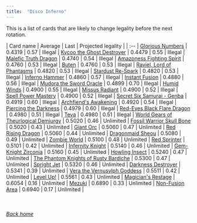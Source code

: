 ```yaml
---
title:  "Disco Inferno"
---
```


This is a list of cards that are likely to change legality before the next rotation.

| Card name | Average | Last | Projected legality |
| :-- |
[Glorious Numbers](https://db.ygoprodeck.com/card/?search=Glorious%20Numbers) | 0.4319 | 0.57 | Illegal |
[Kycoo the Ghost Destroyer](https://db.ygoprodeck.com/card/?search=Kycoo%20the%20Ghost%20Destroyer) | 0.4479 | 0.55 | Illegal |
[Malefic Truth Dragon](https://db.ygoprodeck.com/card/?search=Malefic%20Truth%20Dragon) | 0.4740 | 0.54 | Illegal |
[Amazoness Fighting Spirit](https://db.ygoprodeck.com/card/?search=Amazoness%20Fighting%20Spirit) | 0.4760 | 0.53 | Illegal |
[Buten](https://db.ygoprodeck.com/card/?search=Buten) | 0.4760 | 0.53 | Illegal |
[Raviel, Lord of Phantasms](https://db.ygoprodeck.com/card/?search=Raviel,%20Lord%20of%20Phantasms) | 0.4820 | 0.53 | Illegal |
[Stardust Re-Spark](https://db.ygoprodeck.com/card/?search=Stardust%20Re-Spark) | 0.4820 | 0.53 | Illegal |
[Inferno Hammer](https://db.ygoprodeck.com/card/?search=Inferno%20Hammer) | 0.4860 | 0.57 | Illegal |
[Instant Fusion](https://db.ygoprodeck.com/card/?search=Instant%20Fusion) | 0.4880 | 0.56 | Illegal |
[Mudora the Sword Oracle](https://db.ygoprodeck.com/card/?search=Mudora%20the%20Sword%20Oracle) | 0.4899 | 0.70 | Illegal |
[Humid Winds](https://db.ygoprodeck.com/card/?search=Humid%20Winds) | 0.4900 | 0.55 | Illegal |
[Missus Radiant](https://db.ygoprodeck.com/card/?search=Missus%20Radiant) | 0.4900 | 0.52 | Illegal |
[Spell Power Mastery](https://db.ygoprodeck.com/card/?search=Spell%20Power%20Mastery) | 0.4900 | 0.52 | Illegal |
[Secret Six Samurai - Genba](https://db.ygoprodeck.com/card/?search=Secret%20Six%20Samurai%20-%20Genba) | 0.4919 | 0.60 | Illegal |
[Archfiend's Awakening](https://db.ygoprodeck.com/card/?search=Archfiend's%20Awakening) | 0.4920 | 0.54 | Illegal |
[Piercing the Darkness](https://db.ygoprodeck.com/card/?search=Piercing%20the%20Darkness) | 0.4979 | 0.60 | Illegal |
[Red-Eyes Black Flare Dragon](https://db.ygoprodeck.com/card/?search=Red-Eyes%20Black%20Flare%20Dragon) | 0.4980 | 0.51 | Illegal |
[Teva](https://db.ygoprodeck.com/card/?search=Teva) | 0.4980 | 0.51 | Illegal |
[World Gears of Theurlogical Demiurgy](https://db.ygoprodeck.com/card/?search=World%20Gears%20of%20Theurlogical%20Demiurgy) | 0.5020 | 0.46 | Unlimited |
[Fossil Warrior Skull Bone](https://db.ygoprodeck.com/card/?search=Fossil%20Warrior%20Skull%20Bone) | 0.5020 | 0.43 | Unlimited |
[Giant Orc](https://db.ygoprodeck.com/card/?search=Giant%20Orc) | 0.5060 | 0.47 | Unlimited |
[Red Rising Dragon](https://db.ygoprodeck.com/card/?search=Red%20Rising%20Dragon) | 0.5060 | 0.44 | Unlimited |
[Dragonmaid Sheou](https://db.ygoprodeck.com/card/?search=Dragonmaid%20Sheou) | 0.5080 | 0.49 | Unlimited |
[Zombie World](https://db.ygoprodeck.com/card/?search=Zombie%20World) | 0.5100 | 0.48 | Unlimited |
[Red Sprinter](https://db.ygoprodeck.com/card/?search=Red%20Sprinter) | 0.5101 | 0.42 | Unlimited |
[Infernity Knight](https://db.ygoprodeck.com/card/?search=Infernity%20Knight) | 0.5140 | 0.46 | Unlimited |
[Gem-Knight Zirconia](https://db.ygoprodeck.com/card/?search=Gem-Knight%20Zirconia) | 0.5160 | 0.45 | Unlimited |
[Howling Insect](https://db.ygoprodeck.com/card/?search=Howling%20Insect) | 0.5240 | 0.47 | Unlimited |
[The Phantom Knights of Rusty Bardiche](https://db.ygoprodeck.com/card/?search=The%20Phantom%20Knights%20of%20Rusty%20Bardiche) | 0.5300 | 0.47 | Unlimited |
[Spright Jet](https://db.ygoprodeck.com/card/?search=Spright%20Jet) | 0.5320 | 0.46 | Unlimited |
[Darkness Destroyer](https://db.ygoprodeck.com/card/?search=Darkness%20Destroyer) | 0.5341 | 0.39 | Unlimited |
[Vera the Vernusylph Goddess](https://db.ygoprodeck.com/card/?search=Vera%20the%20Vernusylph%20Goddess) | 0.5511 | 0.42 | Unlimited |
[Level Up!](https://db.ygoprodeck.com/card/?search=Level%20Up!) | 0.5561 | 0.43 | Unlimited |
[Magician's Restage](https://db.ygoprodeck.com/card/?search=Magician's%20Restage) | 0.6054 | 0.16 | Unlimited |
[Mezuki](https://db.ygoprodeck.com/card/?search=Mezuki) | 0.6890 | 0.33 | Unlimited |
[Non-Fusion Area](https://db.ygoprodeck.com/card/?search=Non-Fusion%20Area) | 0.6940 | 0.17 | Unlimited |

<br>

###### [Back home](index)